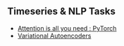 ## Timeseries & NLP Tasks

- [Attention is all you need : PyTorch](http://nlp.seas.harvard.edu/2018/04/03/attention.html)
- [Variational Autoencoders](https://jaan.io/what-is-variational-autoencoder-vae-tutorial/)
